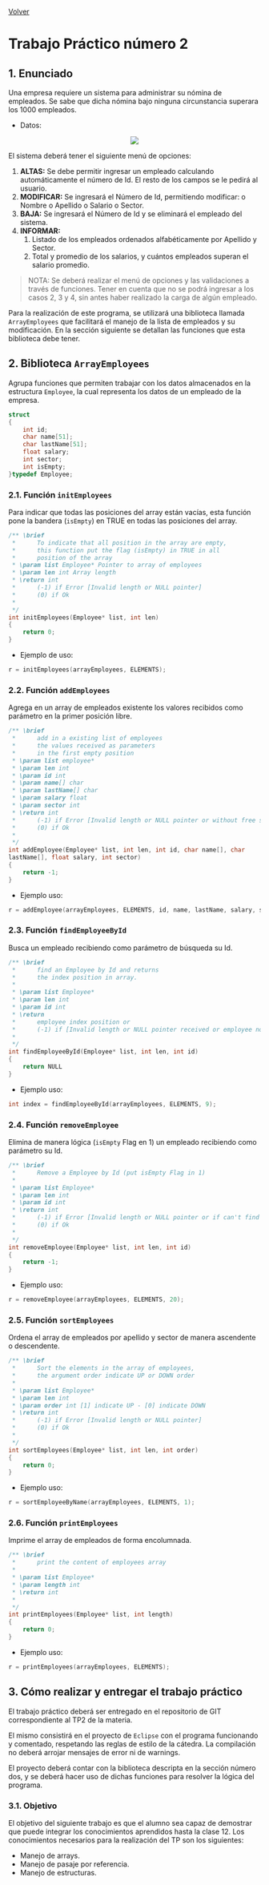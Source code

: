 [Volver](../README.md)
# Trabajo Práctico número 2
## 1. Enunciado
Una empresa requiere un sistema para administrar su nómina de empleados. Se sabe que dicha nómina bajo ninguna circunstancia superara los 1000 empleados.

* Datos:
<p align="center">
    <img src="https://raw.githubusercontent.com/ChristianGrimberg/tp_laboratorio_1/master/.github/img/employee.png">
</p>

El sistema deberá tener el siguiente menú de opciones:
1. __ALTAS:__ Se debe permitir ingresar un empleado calculando automáticamente el número de Id. El resto de los campos se le pedirá al usuario.
1. __MODIFICAR:__ Se ingresará el Número de Id, permitiendo modificar: o Nombre o Apellido o Salario o Sector.
1. __BAJA:__ Se ingresará el Número de Id y se eliminará el empleado del sistema.
1. __INFORMAR:__
    1. Listado de los empleados ordenados alfabéticamente por Apellido y Sector.
    1. Total y promedio de los salarios, y cuántos empleados superan el salario promedio.
> NOTA: Se deberá realizar el menú de opciones y las validaciones a través de funciones. Tener en cuenta que no se podrá ingresar a los casos 2, 3 y 4, sin antes haber realizado la carga de algún empleado.

Para la realización de este programa, se utilizará una biblioteca llamada `ArrayEmployees` que facilitará el manejo de la lista de empleados y su modificación. En la sección siguiente se detallan las funciones que esta biblioteca debe tener.
## 2. Biblioteca `ArrayEmployees`
Agrupa funciones que permiten trabajar con los datos almacenados en la estructura `Employee`, la cual representa los datos de un empleado de la empresa.
```c
struct
{
    int id;
    char name[51];
    char lastName[51];
    float salary;
    int sector;
    int isEmpty;
}typedef Employee;
```
### 2.1. Función `initEmployees`
Para indicar que todas las posiciones del array están vacías, esta función pone la bandera (`isEmpty`) en TRUE en todas las posiciones del array.
```c
/** \brief
 *      To indicate that all position in the array are empty,
 *      this function put the flag (isEmpty) in TRUE in all
 *      position of the array
 * \param list Employee* Pointer to array of employees
 * \param len int Array length
 * \return int
 *      (-1) if Error [Invalid length or NULL pointer]
 *      (0) if Ok
 *
 */
int initEmployees(Employee* list, int len)
{
    return 0;
}
```
* Ejemplo de uso:
```c
r = initEmployees(arrayEmployees, ELEMENTS);
```
### 2.2. Función `addEmployees`
Agrega en un array de empleados existente los valores recibidos como parámetro en la primer posición libre.
```c
/** \brief
 *      add in a existing list of employees
 *      the values received as parameters
 *      in the first empty position
 * \param list employee*
 * \param len int
 * \param id int
 * \param name[] char
 * \param lastName[] char
 * \param salary float
 * \param sector int
 * \return int
 *      (-1) if Error [Invalid length or NULL pointer or without free space]
 *      (0) if Ok
 *
 */
int addEmployee(Employee* list, int len, int id, char name[], char
lastName[], float salary, int sector)
{
    return -1;
}
```
* Ejemplo uso:
```c
r = addEmployee(arrayEmployees, ELEMENTS, id, name, lastName, salary, sector);
```
### 2.3. Función `findEmployeeById`
Busca un empleado recibiendo como parámetro de búsqueda su Id.
```c
/** \brief
 *      find an Employee by Id and returns
 *      the index position in array.
 *
 * \param list Employee*
 * \param len int
 * \param id int
 * \return
 *      employee index position or 
 *      (-1) if [Invalid length or NULL pointer received or employee not found]
 *
 */
int findEmployeeById(Employee* list, int len, int id)
{
    return NULL
}
```
* Ejemplo uso:
```c
int index = findEmployeeById(arrayEmployees, ELEMENTS, 9);
```
### 2.4. Función `removeEmployee`
Elimina de manera lógica (`isEmpty` Flag en 1) un empleado recibiendo como parámetro su Id.
```c
/** \brief
 *      Remove a Employee by Id (put isEmpty Flag in 1)
 *
 * \param list Employee*
 * \param len int
 * \param id int
 * \return int
 *      (-1) if Error [Invalid length or NULL pointer or if can't find a employee]
 *      (0) if Ok
 *
 */
int removeEmployee(Employee* list, int len, int id)
{
    return -1;
}
```
* Ejemplo uso:
```c
r = removeEmployee(arrayEmployees, ELEMENTS, 20);
```
### 2.5. Función `sortEmployees`
Ordena el array de empleados por apellido y sector de manera ascendente o descendente.
```c
/** \brief
 *      Sort the elements in the array of employees,
 *      the argument order indicate UP or DOWN order
 *
 * \param list Employee*
 * \param len int
 * \param order int [1] indicate UP - [0] indicate DOWN
 * \return int
 *      (-1) if Error [Invalid length or NULL pointer]
 *      (0) if Ok
 *
 */
int sortEmployees(Employee* list, int len, int order)
{
    return 0;
}
```
* Ejemplo uso:
```c
r = sortEmployeeByName(arrayEmployees, ELEMENTS, 1);
```
### 2.6. Función `printEmployees`
Imprime el array de empleados de forma encolumnada.
```c
/** \brief
 *      print the content of employees array
 *
 * \param list Employee*
 * \param length int
 * \return int
 *
 */
int printEmployees(Employee* list, int length)
{
    return 0;
}
```
* Ejemplo uso:
```c
r = printEmployees(arrayEmployees, ELEMENTS);
```
## 3. Cómo realizar y entregar el trabajo práctico
El trabajo práctico deberá ser entregado en el repositorio de GIT correspondiente al TP2 de la materia.

El mismo consistirá en el proyecto de `Eclipse` con el programa funcionando y comentado, respetando las reglas de estilo de la cátedra. La compilación no deberá arrojar mensajes de error ni de warnings.

El proyecto deberá contar con la biblioteca descripta en la sección número dos, y se deberá hacer uso de dichas funciones para resolver la lógica del programa.
### 3.1. Objetivo
El objetivo del siguiente trabajo es que el alumno sea capaz de demostrar que puede integrar los conocimientos aprendidos hasta la clase 12. Los conocimientos necesarios para la realización del TP son los siguientes:
* Manejo de arrays.
* Manejo de pasaje por referencia.
* Manejo de estructuras.
